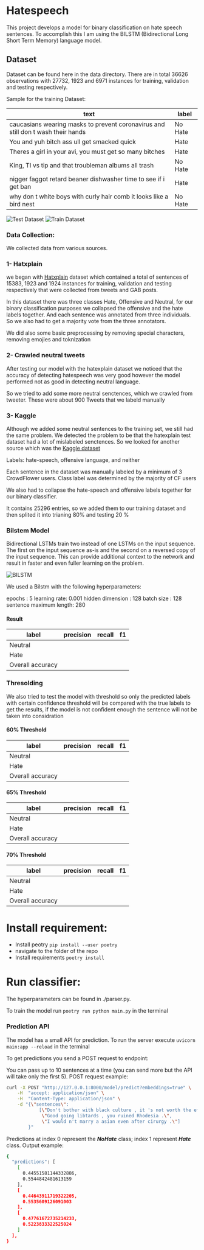 # Hatespeech

This project develops a model for binary classification on hate speech sentences. To accomplish this I am using the 
BILSTM (Bidirectional Long Short Term Memory) language model.

## Dataset

Dataset can be found here in the data directory. 
There are in total 36626 observations with 27732, 1923 and 6971 instances for training, validation and testing respectively. 

Sample for the training Dataset:

text |	label 
----- | ------
caucasians wearing masks to prevent coronavirus and still don t wash their hands | No Hate
You and yuh bitch ass ull get smacked quick | Hate
Theres a girl in your avi, you must get so many bitches | Hate
King, TI vs tip and that troubleman albums all trash | No Hate
nigger faggot retard beaner dishwasher time to see if i get ban | Hate
why don t white boys with curly hair comb it looks like a bird nest | No Hate

![Test Dataset](./images/test.jpeg)
![Train Dataset](./images/train.jpeg)



### Data Collection:

We collected data from various sources.

### 1- Hatxplain

we began with [Hatxplain](https://huggingface.co/datasets/viewer/?dataset=hatexplain) dataset which contained a total of sentences of 15383, 1923 and 1924 instances for training, validation and testing respectively that were collected from tweets and GAB posts.

In this dataset there was three classes Hate, Offensive and Neutral, for our binary classification purposes we collapsed the offensive and the hate labels together. And each sentence was annotated from three individuals. So we also had to get a majority vote from the three annotators.

We did also some basic preprocessing by removing special characters, removing emojies and toknization

### 2- Crawled neutral tweets

After testing our model with the hatexplain dataset we noticed that the accuracy of detecting hatespeech was very good however the model performed not as good in detecting neutral language.

So we tried to add some more neutral senctences, which we crawled from tweeter. These were about 900 Tweets that we labeld manually


### 3- Kaggle

Although we added some neutral sentences to the training set, we still had the same problem. We detected the problem to be that the hatexplain test dataset had a lot of mislabeled senctences. So we looked for another source which was the [Kaggle dataset](https://www.kaggle.com/mrmorj/hate-speech-and-offensive-language-dataset)

Labels: hate-speech, offensive language, and neither

Each sentence in the dataset was manually labeled by a minimum of 3 CrowdFlower users.
Class label was determined by the majority of CF users

We also had to collapse the hate-speech and offensive labels together for our binary classifier.

It contains 25296 entries, so we added them to our training dataset and then splited it into trianing 80% and testing 20 %

### Bilstem Model

Bidirectional LSTMs train two instead of one LSTMs on the input sequence. The first on the input sequence as-is and the second on a reversed copy of the input sequence. This can provide additional context to the network and result in faster and even fuller learning on the problem.

![BILSTM](./images/bilstm.png)


We used a Bilstm with the following hyperparameters:

epochs : 5
learning rate: 0.001
hidden dimension : 128
batch size : 128
sentence maximum length: 280

#### Result

label |	precision | recall | f1 
----- | --------- | ------ | ----
Neutral |
Hate |
Overall accuracy | | |

### Thresolding

We also tried to test the model with threshold so only the predicted labels with certain confidence threshold will be compared with the true labels to get the results, if the model is not confident enough the sentence will not be taken into considration

#### 60% Threshold

label |	precision | recall | f1 
----- | --------- | ------ | ----
Neutral |
Hate |
Overall accuracy | | |

#### 65% Threshold

label |	precision | recall | f1 
----- | --------- | ------ | ----
Neutral |
Hate |
Overall accuracy | | |

#### 70% Threshold

label |	precision | recall | f1 
----- | --------- | ------ | ----
Neutral |
Hate |
Overall accuracy | | |


# Install requirement:

  - Install peotry `pip install --user poetry`
  - navigate to the folder of the repo
  - Install requirements `poetry install`

# Run classifier:

The hyperparameters can be found in ./parser.py.

To train the model run `poetry run python main.py` in the terminal


### Prediction API

The model has a small API for prediction. To run the server execute `uvicorn main:app --reload` in the terminal

To get predictions you send a POST request to endpoint:

You can pass up to 10 sentences at a time (you can send more but the API will take only the first 5). POST request 
example:

```bash
curl -X POST "http://127.0.0.1:8000/model/predict?embeddings=true" \
    -H  "accept: application/json" \
    -H  "Content-Type: application/json" \
    -d "{\"sentences\":
            [\"Don't bother with black culture , it 's not worth the effort .\",
             \"Good going libtards , you ruined Rhodesia .\", 
             \"I would n't marry a asian even after cirurgy .\"]
        }"
```

Predictions at index 0 represent the ***NoHate*** class; index 1 represent ***Hate*** class.  Output example:

```bash
{
  "predictions": [
    [
      0.44551581144332886,
      0.5544842481613159
    ],
    [
      0.44643911719322205,
      0.5535609126091003
    ],
    [
      0.47761672735214233,
      0.5223833322525024
    ]
  ],
}
```